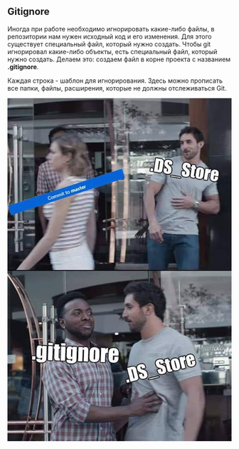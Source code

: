 ## Gitignore
 Иногда при работе необходимо игнорировать какие-либо файлы, в репозитории нам нужен исходный код и его изменения. 
 Для этого существует специальный файл, который нужно создать. 
 Чтобы git игнорировал какие-либо объекты, есть специальный файл, который нужно создать. Делаем это: создаем файл в корне проекта с названием **.gitignore**.
 
   Каждая строка - шаблон для игнорирования. Здесь можно прописать все папки, файлы, расширения, которые не должны отслеживаться Git.
   
  ![упс, мы потеряли мем](r_2143359_Bqs2w.jpeg)